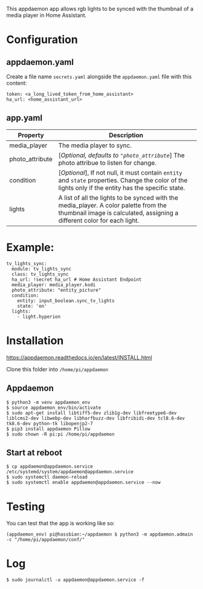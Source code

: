 This appdaemon app allows rgb lights to be synced with the thumbnail of a media player in Home Assistant.

# Configuration

## appdaemon.yaml

Create a file name `secrets.yaml` alongside the `appdaemon.yaml` file with this content:

```
token: <a_long_lived_token_from_home_assistant>
ha_url: <home_assistant_url>
```

## app.yaml

| Property        | Description                                                                                                                                                                        |
|-----------------|------------------------------------------------------------------------------------------------------------------------------------------------------------------------------------|
| media_player    | The media player to sync.                                                                                                                                                          |
| photo_attribute | [_Optional, defaults to `"photo_attribute`_] The photo attribue to listen for change.                                                                                                                                           |
| condition       | [_Optional_], If not null, it must contain `entity` and `state` properties. Change the color of the lights only if the entity has the specific state.                                                  |
| lights          | A list of all the lights to be synced with the media_player. A color palette from the thumbnail image is calculated, assigning a different color for each light. |

# Example:

```
tv_lights_sync:
  module: tv_lights_sync
  class: tv_lights_sync
  ha_url: !secret ha_url # Home Assistant Endpoint
  media_player: media_player.kodi
  photo_attribute: "entity_picture"
  condition:
    entity: input_boolean.sync_tv_lights
    state: 'on'
  lights:
    - light.hyperion
```

# Installation

https://appdaemon.readthedocs.io/en/latest/INSTALL.html

Clone this folder into `/home/pi/appdaemon`

## Appdaemon

```
$ python3 -m venv appdaemon_env
$ source appdaemon_env/bin/activate
$ sudo apt-get install libtiff5-dev zlib1g-dev libfreetype6-dev liblcms2-dev libwebp-dev libharfbuzz-dev libfribidi-dev tcl8.6-dev tk8.6-dev python-tk libopenjp2-7
$ pip3 install appdaemon Pillow
$ sudo chown -R pi:pi /home/pi/appdaemon
```

## Start at reboot

```
$ cp appdaemon@appdaemon.service /etc/systemd/system/appdaemon@appdaemon.service
$ sudo systemctl daemon-reload
$ sudo systemctl enable appdaemon@appdaemon.service --now
```

# Testing

You can test that the app is working like so:

```
(appdaemon_env) pi@hassbian:~/appdaemon $ python3 -m appdaemon.admain -c "/home/pi/appdaemon/conf/"
```

# Log

```
$ sudo journalctl -u appdaemon@appdaemon.service -f
```
